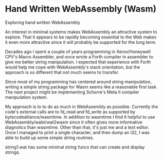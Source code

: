 # Hand Written WebAssembly (Wasm)
Exploring hand written WebAssembly

An interest in minimal systems makes WebAssembly an attractive system
to explore.  That it appears to be rapidly becoming essential to the Web
makes it even more attractive since it will probably be supported for the
long term.

Decades ago I spent a couple of years programming in Xerox/Honeywell CPV's 
Macro Assembler, and once wrote a Forth compiler in assembler to give me better
string manipulation.  I expected that experience with Forth would help me
cope with WebAssembly's stack orientation, but the approach is so different
that not much seems to transfer.

Since most of my programming has centered around string manipulation,
writing a simple string package for Wasm seems like a reasonable first task.
The next project might be implementing Schorre's Meta II compiler
manipulation system.

My approach is to to do as much in WebAssembly as possible.  Currently the code's
external calls are to fd_read and fd_write as supported by bytecodealliance/wasmtime.
In addition to wasmtime I find it helpful to use WebAssembly/wabt/wat2wasm since
it often gives more informative diagnotics than wasmtime.  Other than that, it's
just me and a text editor.  Once I managed to print a single character, and then
dump an i32, I was able to build up some simple string routines.

string1.wat has some minimal string funcs that can create and display strings.
